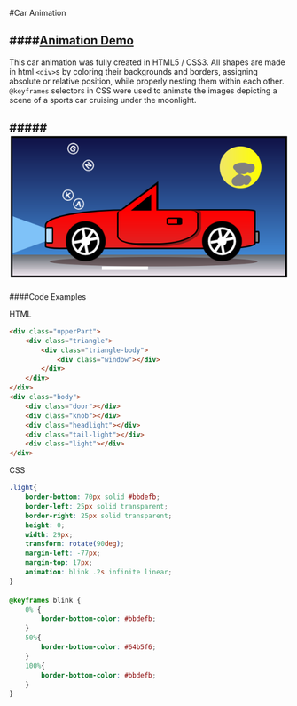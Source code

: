 #Car Animation

####[Animation Demo](http://pauldkang.com/car/)
---

This car animation was fully created in HTML5 / CSS3. All shapes are made in html ```<div>```s by coloring their backgrounds and borders, assigning absolute or relative position, while properly nesting them within each other. ```@keyframes``` selectors in CSS were used to animate the images depicting a scene of a sports car cruising under the moonlight.


#####![alt text](./screenshot.png)
---

####Code Examples

HTML
```html
<div class="upperPart">
	<div class="triangle">
		<div class="triangle-body">
			<div class="window"></div>
		</div>	
	</div>
</div>
<div class="body">
	<div class="door"></div>
	<div class="knob"></div>
	<div class="headlight"></div>
	<div class="tail-light"></div>
	<div class="light"></div>
</div>
```

CSS
```css
.light{
	border-bottom: 70px solid #bbdefb;
	border-left: 25px solid transparent;
	border-right: 25px solid transparent;
	height: 0;
	width: 29px;			
	transform: rotate(90deg);
	margin-left: -77px;
	margin-top: 17px;
	animation: blink .2s infinite linear;
}

@keyframes blink {
	0% {
		border-bottom-color: #bbdefb;
	}
	50%{
		border-bottom-color: #64b5f6;
	} 
	100%{
		border-bottom-color: #bbdefb;
	}
}
```
